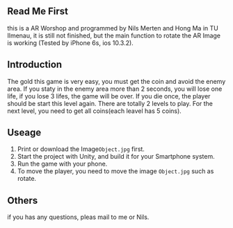 ## Read Me First

this is a AR Worshop and programmed by Nils Merten and Hong Ma in TU Ilmenau, it is still not finished, but the main function to rotate the AR Image is working (Tested by iPhone 6s, ios 10.3.2).

## Introduction
The gold this game is very easy, you must get the coin and avoid the enemy area. If you staty in the enemy area more than 2 seconds, you will lose one life, if you lose 3 lifes, the game will be over. If you die once, the player should be start this level again. There are totally 2 levels to play. For the next level, you need to get all coins(each leavel has 5 coins).

## Useage
1. Print or download the Image```Object.jpg``` first.
2. Start the project with Unity, and build it for your Smartphone system.
3. Run the game with your phone.
4. To move the player, you need to move the image ```Object.jpg```  such as rotate.

## Others
if you has any questions, pleas mail to me or Nils.
